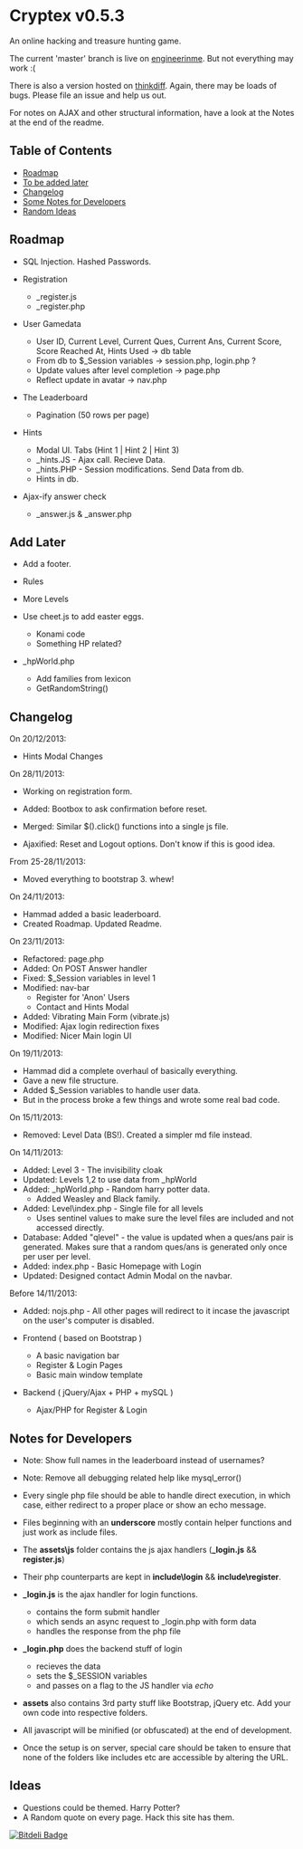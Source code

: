# Cryptex v0.5.3

An online hacking and treasure hunting game.

The current 'master' branch is live on [engineerinme](http://engineerinme.com/cryptex/). But not everything may work :(

There is also a version hosted on [thinkdiff](http://cryptex.thinkdiff.co.in/). Again, there may be loads of bugs. Please file an issue and help us out.

For notes on AJAX and other structural information, have a look at the Notes at the end of the readme.

## Table of Contents

* [Roadmap](#road)
* [To be added later](#todo)
* [Changelog](#changelog)
* [Some Notes for Developers](#notes)
* [Random Ideas](#ideas)

## <a name="road"></a> Roadmap

* SQL Injection. Hashed Passwords.

* Registration 
  * _register.js
  * _register.php

* User Gamedata
  * User ID, Current Level, Current Ques, Current Ans, Current Score, Score Reached At, Hints Used -> db table
  * From db to $_Session variables -> session.php, login.php ?
  * Update values after level completion -> page.php
  * Reflect update in avatar -> nav.php

* The Leaderboard
  * Pagination (50 rows per page)

* Hints
  * Modal UI. Tabs (Hint 1 | Hint 2 | Hint 3)
  * _hints.JS  - Ajax call. Recieve Data.
  * _hints.PHP - Session modifications. Send Data from db.
  * Hints in db.

* Ajax-ify answer check
  * _answer.js & _answer.php 

## <a name="todo"></a>Add Later

* Add a footer.

* Rules

* More Levels

* Use cheet.js to add easter eggs.
  * Konami code
  * Something HP related?

* _hpWorld.php
  * Add families from lexicon
  * GetRandomString()

## <a name="done"></a> Changelog

On 20/12/2013:

* Hints Modal Changes

On 28/11/2013:

* Working on registration form.

* Added: Bootbox to ask confirmation before reset.
* Merged: Similar $().click() functions into a single js file.
* Ajaxified: Reset and Logout options. Don't know if this is good idea.

From 25-28/11/2013:

* Moved everything to bootstrap 3. whew!

On 24/11/2013:

* Hammad added a basic leaderboard.
* Created Roadmap. Updated Readme.

On 23/11/2013:

* Refactored: page.php
* Added: On POST Answer handler
* Fixed: $_Session variables in level 1
* Modified: nav-bar
  * Register for 'Anon' Users
  * Contact and Hints Modal
* Added: Vibrating Main Form (vibrate.js)
* Modified: Ajax login redirection fixes
* Modified: Nicer Main login UI

On 19/11/2013:

* Hammad did a complete overhaul of basically everything.
* Gave a new file structure.
* Added $_Session variables to handle user data.
* But in the process broke a few things and wrote some real bad code.

On 15/11/2013:

* Removed: Level Data (BS!). Created a simpler md file instead.

On 14/11/2013:

* Added: Level 3 - The invisibility cloak
* Updated: Levels 1,2 to use data from _hpWorld
* Added: _hpWorld.php - Random harry potter data.
  * Added Weasley and Black family.
* Added: Level\index.php - Single file for all levels
  * Uses sentinel values to make sure the level files are included and not accessed directly.
* Database: Added "qlevel" - the value is updated when a ques/ans pair is generated. Makes sure that a random ques/ans is generated only once per user per level.
* Added: index.php - Basic Homepage with Login
* Updated: Designed contact Admin Modal on the navbar.

Before 14/11/2013:

* Added: nojs.php - All other pages will redirect to it incase the javascript on the user's computer is disabled.

* Frontend ( based on Bootstrap )

  * A basic navigation bar
  * Register & Login Pages
  * Basic main window template

* Backend ( jQuery/Ajax + PHP + mySQL )

  * Ajax/PHP for Register & Login

## <a name="notes"></a> Notes for Developers

* Note: Show full names in the leaderboard instead of usernames?
* Note: Remove all debugging related help like mysql_error()

* Every single php file should be able to handle direct execution, in which case, either redirect to a proper place or show an echo message.

* Files beginning with an **underscore** mostly contain helper functions and just work as include files.

* The **assets\js** folder contains the js ajax handlers (**_login.js** && **register.js**)

* Their php counterparts are kept in **include\login** && **include\register**.

* **_login.js** is the ajax handler for login functions.
  * contains the form submit handler
  * which sends an async request to _login.php with form data
  * handles the response from the php file

* **_login.php** does the backend stuff of login
  * recieves the data
  * sets the $_SESSION variables 
  * and passes on a flag to the JS handler via _echo_

* **assets** also contains 3rd party stuff like Bootstrap, jQuery etc. Add your own code into respective folders.

* All javascript will be minified (or obfuscated) at the end of development.

* Once the setup is on server, special care should be taken to ensure that none of the folders like includes etc are accessible by altering the URL.

## <a name="ideas"></a> Ideas

* Questions could be themed. Harry Potter?
* A Random quote on every page. Hack this site has them.

[![Bitdeli Badge](https://d2weczhvl823v0.cloudfront.net/dZ-Corp/cryptex/trend.png)](https://bitdeli.com/free "Bitdeli Badge")


